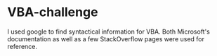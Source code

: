 # VBA-challenge

I used google to find syntactical information for VBA. Both Microsoft's documentation as well as a few StackOverflow pages were used for reference.
